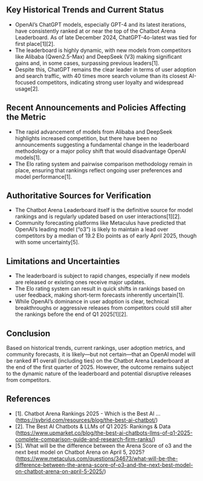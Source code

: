 ## Key Historical Trends and Current Status

- OpenAI’s ChatGPT models, especially GPT-4 and its latest iterations, have consistently ranked at or near the top of the Chatbot Arena Leaderboard. As of late December 2024, ChatGPT-4o-latest was tied for first place[1][2].
- The leaderboard is highly dynamic, with new models from competitors like Alibaba (Qwen2.5-Max) and DeepSeek (V3) making significant gains and, in some cases, surpassing previous leaders[1].
- Despite this, ChatGPT remains the clear leader in terms of user adoption and search traffic, with 40 times more search volume than its closest AI-focused competitors, indicating strong user loyalty and widespread usage[2].

## Recent Announcements and Policies Affecting the Metric

- The rapid advancement of models from Alibaba and DeepSeek highlights increased competition, but there have been no announcements suggesting a fundamental change in the leaderboard methodology or a major policy shift that would disadvantage OpenAI models[1].
- The Elo rating system and pairwise comparison methodology remain in place, ensuring that rankings reflect ongoing user preferences and model performance[1].

## Authoritative Sources for Verification

- The Chatbot Arena Leaderboard itself is the definitive source for model rankings and is regularly updated based on user interactions[1][2].
- Community forecasting platforms like Metaculus have predicted that OpenAI’s leading model (“o3”) is likely to maintain a lead over competitors by a median of 19.2 Elo points as of early April 2025, though with some uncertainty[5].

## Limitations and Uncertainties

- The leaderboard is subject to rapid changes, especially if new models are released or existing ones receive major updates.
- The Elo rating system can result in quick shifts in rankings based on user feedback, making short-term forecasts inherently uncertain[1].
- While OpenAI’s dominance in user adoption is clear, technical breakthroughs or aggressive releases from competitors could still alter the rankings before the end of Q1 2025[1][2].

## Conclusion

Based on historical trends, current rankings, user adoption metrics, and community forecasts, it is likely—but not certain—that an OpenAI model will be ranked #1 overall (including ties) on the Chatbot Arena Leaderboard at the end of the first quarter of 2025. However, the outcome remains subject to the dynamic nature of the leaderboard and potential disruptive releases from competitors.

## References

- [1]. Chatbot Arena Rankings 2025 - Which is the Best AI ... (https://sybrid.com/resources/blog/the-best-ai-chatbot/)
- [2]. The Best AI Chatbots & LLMs of Q1 2025: Rankings & Data (https://www.upmarket.co/blog/the-best-ai-chatbots-llms-of-q1-2025-complete-comparison-guide-and-research-firm-ranks/)
- [5]. What will be the difference between the Arena Score of o3 and the next best model on Chatbot Arena on April 5, 2025? (https://www.metaculus.com/questions/34673/what-will-be-the-difference-between-the-arena-score-of-o3-and-the-next-best-model-on-chatbot-arena-on-april-5-2025/)